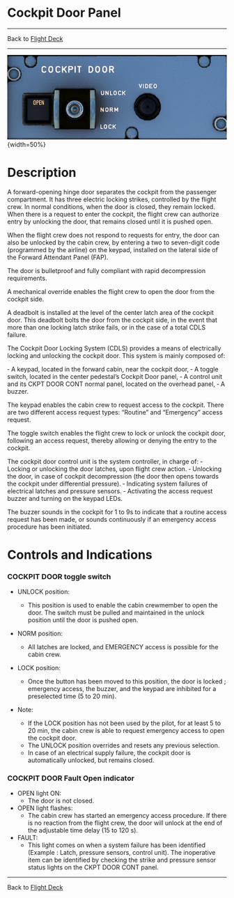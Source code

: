 # Cockpit Door Panel

---

Back to [Flight Deck](../flight-deck.md)

---

![Cockpit Door Panel](../../assets/a32nx-briefing/pedestal/Cockpit-Door-Panel.png "Cockpit Door Panel"){width=50%}

# Description

A forward-opening hinge door separates the cockpit from the passenger compartment. It has three electric locking strikes, controlled by the flight crew. In normal conditions, when the door is closed, they remain locked. When there is a request to enter the cockpit, the flight crew can authorize entry by unlocking the door, that remains closed until it is pushed open.

When the flight crew does not respond to requests for entry, the door can also be unlocked by the cabin crew, by entering a two to seven-digit code (programmed by the airline) on the keypad, installed on the lateral side of the Forward Attendant Panel (FAP).

The door is bulletproof and fully compliant with rapid decompression requirements.

A mechanical override enables the flight crew to open the door from the cockpit side.

A deadbolt is installed at the level of the center latch area of the cockpit door. This deadbolt bolts the door from the cockpit side, in the event that more than one locking latch strike fails, or in the case of a total CDLS failure.

The Cockpit Door Locking System (CDLS) provides a means of electrically locking and unlocking the cockpit door. This system is mainly composed of:

‐ A keypad, located in the forward cabin, near the cockpit door,
‐ A toggle switch, located in the center pedestal’s Cockpit Door panel,
‐ A control unit and its CKPT DOOR CONT normal panel, located on the overhead panel,
‐ A buzzer.

The keypad enables the cabin crew to request access to the cockpit. There are two different access request types: “Routine” and “Emergency” access request.

The toggle switch enables the flight crew to lock or unlock the cockpit door, following an access request, thereby allowing or denying the entry to the cockpit.

The cockpit door control unit is the system controller, in charge of:
‐ Locking or unlocking the door latches, upon flight crew action.
‐ Unlocking the door, in case of cockpit decompression (the door then opens towards the cockpit under differential pressure).
‐ Indicating system failures of electrical latches and pressure sensors.
‐ Activating the access request buzzer and turning on the keypad LEDs.

The buzzer sounds in the cockpit for 1 to 9s to indicate that a routine access request has been made, or sounds continuously if an emergency access procedure has been initiated.

# Controls and Indications

### COCKPIT DOOR toggle switch

- UNLOCK position:
    - This position is used to enable the cabin crewmember to open the door. The switch must be pulled and maintained in the unlock position until the door is pushed open.
- NORM position:
    - All latches are locked, and EMERGENCY access is possible for the
    cabin crew.
- LOCK position:
    - Once the button has been moved to this position, the door is locked ; emergency access, the buzzer, and the keypad are inhibited for a
      preselected time (5 to 20 min).

- Note:
    - If the LOCK position has not been used by the pilot, for at least 5 to 20 min, the cabin crew is able to request emergency access to open the cockpit door.
    - The UNLOCK position overrides and resets any previous selection.
    - In case of an electrical supply failure, the cockpit door is automatically unlocked, but remains closed.

### COCKPIT DOOR Fault Open indicator

- OPEN light ON:
    - The door is not closed.
- OPEN light flashes:
    - The cabin crew has started an emergency access procedure. If there
    is no reaction from the flight crew, the door will unlock at the end of the adjustable time delay (15 to 120 s).
- FAULT:
    - This light comes on when a system failure has been identified
      (Example : Latch, pressure sensors, control unit). The inoperative item can be identified by checking the strike and pressure sensor status lights on the CKPT DOOR CONT panel.

---

Back to [Flight Deck](../flight-deck.md)
